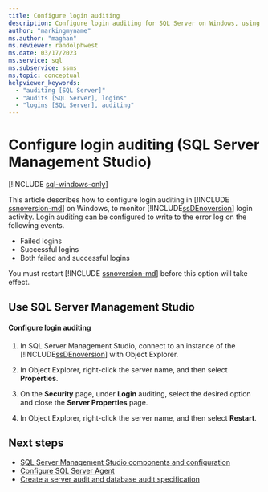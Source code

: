 ```yaml
---
title: Configure login auditing
description: Configure login auditing for SQL Server on Windows, using SSMS.
author: "markingmyname"
ms.author: "maghan"
ms.reviewer: randolphwest
ms.date: 03/17/2023
ms.service: sql
ms.subservice: ssms
ms.topic: conceptual
helpviewer_keywords:
  - "auditing [SQL Server]"
  - "audits [SQL Server], logins"
  - "logins [SQL Server], auditing"
---
```

# Configure login auditing (SQL Server Management Studio)

[!INCLUDE [sql-windows-only](../includes/applies-to-version/sql-windows-only.md)]

This article describes how to configure login auditing in [!INCLUDE [ssnoversion-md](../includes/ssnoversion-md.md)] on Windows, to monitor [!INCLUDE[ssDEnoversion](../includes/ssdenoversion-md.md)] login activity. Login auditing can be configured to write to the error log on the following events.

- Failed logins
- Successful logins
- Both failed and successful logins

You must restart [!INCLUDE [ssnoversion-md](../includes/ssnoversion-md.md)] before this option will take effect.

## <a id="SSMSProcedure"></a> Use SQL Server Management Studio

#### Configure login auditing

1. In SQL Server Management Studio, connect to an instance of the [!INCLUDE[ssDEnoversion](../includes/ssdenoversion-md.md)] with Object Explorer.

1. In Object Explorer, right-click the server name, and then select **Properties**.

1. On the **Security** page, under **Login** auditing, select the desired option and close the **Server Properties** page.

1. In Object Explorer, right-click the server name, and then select **Restart**.

## Next steps

- [SQL Server Management Studio components and configuration](tutorials/ssms-configuration.md)
- [Configure SQL Server Agent](agent/configure-sql-server-agent.md)
- [Create a server audit and database audit specification](../relational-databases/security/auditing/create-a-server-audit-and-database-audit-specification.md)